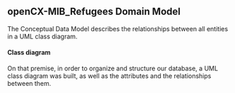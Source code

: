 ## openCX-MIB_Refugees Domain Model

The Conceptual Data Model describes the relationships between all entities in a UML class diagram.

#### Class diagram
On that premise, in order to organize and structure our database, a UML class diagram was built,
as well as the attributes and the relationships between them.

